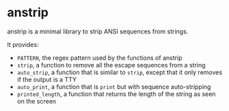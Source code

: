 # anstrip

anstrip is a minimal library to strip ANSI sequences from strings.

It provides:

- `PATTERN`, the regex pattern used by the functions of anstrip
- `strip`, a function to remove all the escape sequences from a string
- `auto_strip`, a function that is similar to `strip`, except that it only removes if the output is a TTY
- `auto_print`, a function that is `print` but with sequence auto-stripping
- `printed_length`, a function that returns the length of the string as seen on the screen
